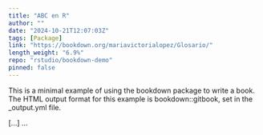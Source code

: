```yaml
---
title: "ABC en R"
author: ""
date: "2024-10-21T12:07:03Z"
tags: [Package]
link: "https://bookdown.org/mariavictorialopez/Glosario/"
length_weight: "6.9%"
repo: "rstudio/bookdown-demo"
pinned: false
---
```


<p>This is a minimal example of using the bookdown package to write a book. The HTML output format for this example is bookdown::gitbook, set in the _output.yml file.</p> [...]  ...
